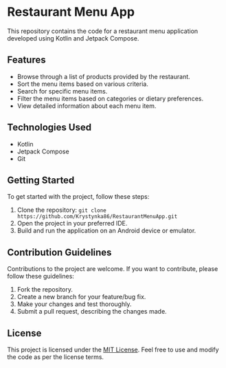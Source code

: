# Restaurant Menu App

This repository contains the code for a restaurant menu application developed using Kotlin and Jetpack Compose.

## Features

- Browse through a list of products provided by the restaurant.
- Sort the menu items based on various criteria.
- Search for specific menu items.
- Filter the menu items based on categories or dietary preferences.
- View detailed information about each menu item.

## Technologies Used

- Kotlin
- Jetpack Compose
- Git

## Getting Started

To get started with the project, follow these steps:

1. Clone the repository: `git clone https://github.com/Krystynka86/RestaurantMenuApp.git`
2. Open the project in your preferred IDE.
3. Build and run the application on an Android device or emulator.

## Contribution Guidelines

Contributions to the project are welcome. If you want to contribute, please follow these guidelines:

1. Fork the repository.
2. Create a new branch for your feature/bug fix.
3. Make your changes and test thoroughly.
4. Submit a pull request, describing the changes made.

## License

This project is licensed under the [MIT License](LICENSE). Feel free to use and modify the code as per the license terms.
